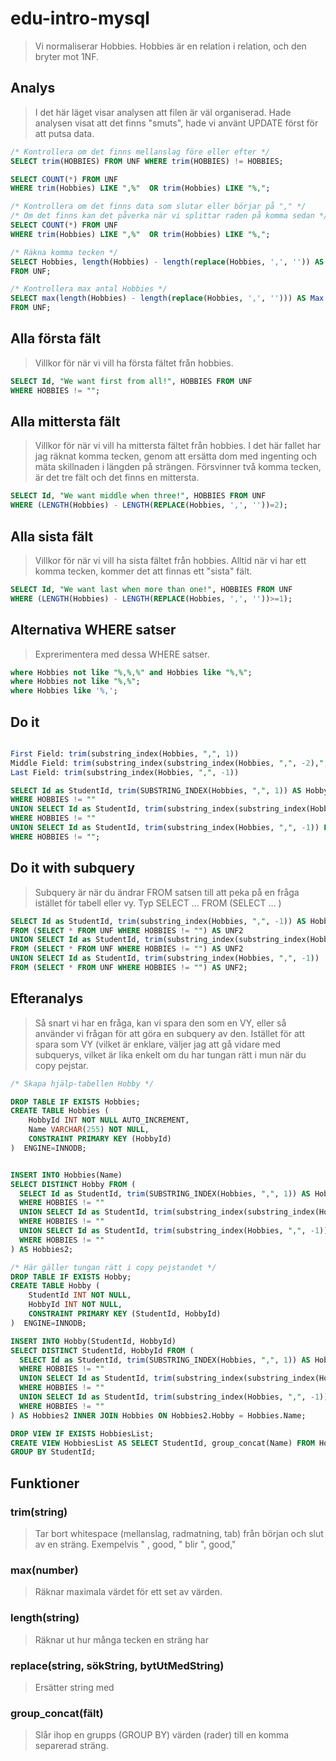 # edu-intro-mysql

> Vi normaliserar Hobbies. Hobbies är en relation i relation, och den bryter mot 1NF.

## Analys

> I det här läget visar analysen att filen är väl organiserad. Hade analysen visat att det finns "smuts", hade vi använt UPDATE först för att putsa data.

```sql
/* Kontrollera om det finns mellanslag före eller efter */
SELECT trim(HOBBIES) FROM UNF WHERE trim(HOBBIES) != HOBBIES;

SELECT COUNT(*) FROM UNF 
WHERE trim(Hobbies) LIKE ",%"  OR trim(Hobbies) LIKE "%,";

/* Kontrollera om det finns data som slutar eller börjar på "," */
/* Om det finns kan det påverka när vi splittar raden på komma sedan */
SELECT COUNT(*) FROM UNF 
WHERE trim(Hobbies) LIKE ",%"  OR trim(Hobbies) LIKE "%,";

/* Räkna komma tecken */
SELECT Hobbies, length(Hobbies) - length(replace(Hobbies, ',', '')) AS Count 
FROM UNF;

/* Kontrollera max antal Hobbies */
SELECT max(length(Hobbies) - length(replace(Hobbies, ',', ''))) AS Max 
FROM UNF;
```

## Alla första fält

> Villkor för när vi vill ha första fältet från hobbies.

```sql
SELECT Id, "We want first from all!", HOBBIES FROM UNF
WHERE HOBBIES != "";
```

## Alla mittersta fält

> Villkor för när vi vill ha mittersta fältet från hobbies. I det här fallet har jag räknat komma tecken, genom att ersätta dom med ingenting och mäta skillnaden i längden på strängen. Försvinner två komma tecken, är det tre fält och det finns en mittersta.


```sql
SELECT Id, "We want middle when three!", HOBBIES FROM UNF
WHERE (LENGTH(Hobbies) - LENGTH(REPLACE(Hobbies, ',', ''))=2);
```

## Alla sista fält

> Villkor för när vi vill ha sista fältet från hobbies. Alltid när vi har ett komma tecken, kommer det att finnas ett "sista" fält.

```sql
SELECT Id, "We want last when more than one!", HOBBIES FROM UNF
WHERE (LENGTH(Hobbies) - LENGTH(REPLACE(Hobbies, ',', ''))>=1);
```

## Alternativa WHERE satser

> Exprerimentera med dessa WHERE satser.

```sql
where Hobbies not like "%,%,%" and Hobbies like "%,%";
where Hobbies not like "%,%";
where Hobbies like '%,';
```

## Do it

```sql

First Field: trim(substring_index(Hobbies, ",", 1))
Middle Field: trim(substring_index(substring_index(Hobbies, ",", -2),"," ,1))
Last Field: trim(substring_index(Hobbies, ",", -1))

SELECT Id as StudentId, trim(SUBSTRING_INDEX(Hobbies, ",", 1)) AS Hobby FROM UNF
WHERE HOBBIES != ""
UNION SELECT Id as StudentId, trim(substring_index(substring_index(Hobbies, ",", -2),"," ,1)) FROM UNF
WHERE HOBBIES != ""
UNION SELECT Id as StudentId, trim(substring_index(Hobbies, ",", -1)) FROM UNF
WHERE HOBBIES != "";

```

## Do it with subquery

> Subquery är när du ändrar FROM satsen till att peka på en fråga istället för tabell eller vy. Typ SELECT ... FROM (SELECT ... )

```sql
SELECT Id as StudentId, trim(substring_index(Hobbies, ",", -1)) AS Hobby 
FROM (SELECT * FROM UNF WHERE HOBBIES != "") AS UNF2
UNION SELECT Id as StudentId, trim(substring_index(substring_index(Hobbies, ",", -2),"," ,1))
FROM (SELECT * FROM UNF WHERE HOBBIES != "") AS UNF2
UNION SELECT Id as StudentId, trim(substring_index(Hobbies, ",", -1))
FROM (SELECT * FROM UNF WHERE HOBBIES != "") AS UNF2;
```

## Efteranalys

> Så snart vi har en fråga, kan vi spara den som en VY, eller så använder vi frågan för att göra en subquery av den. Istället för att spara som VY (vilket är enklare, väljer jag att gå vidare med subquerys, vilket är lika enkelt om du har tungan rätt i mun när du copy pejstar.

```sql
/* Skapa hjälp-tabellen Hobby */

DROP TABLE IF EXISTS Hobbies;
CREATE TABLE Hobbies (
    HobbyId INT NOT NULL AUTO_INCREMENT,
    Name VARCHAR(255) NOT NULL,
    CONSTRAINT PRIMARY KEY (HobbyId)
)  ENGINE=INNODB;


INSERT INTO Hobbies(Name)
SELECT DISTINCT Hobby FROM (
  SELECT Id as StudentId, trim(SUBSTRING_INDEX(Hobbies, ",", 1)) AS Hobby FROM UNF
  WHERE HOBBIES != ""
  UNION SELECT Id as StudentId, trim(substring_index(substring_index(Hobbies, ",", -2),"," ,1)) FROM UNF
  WHERE HOBBIES != ""
  UNION SELECT Id as StudentId, trim(substring_index(Hobbies, ",", -1)) FROM UNF
  WHERE HOBBIES != ""
) AS Hobbies2;

/* Här gäller tungan rätt i copy pejstandet */
DROP TABLE IF EXISTS Hobby;
CREATE TABLE Hobby (
    StudentId INT NOT NULL,
    HobbyId INT NOT NULL,
    CONSTRAINT PRIMARY KEY (StudentId, HobbyId)
)  ENGINE=INNODB;

INSERT INTO Hobby(StudentId, HobbyId)
SELECT DISTINCT StudentId, HobbyId FROM (
  SELECT Id as StudentId, trim(SUBSTRING_INDEX(Hobbies, ",", 1)) AS Hobby FROM UNF
  WHERE HOBBIES != ""
  UNION SELECT Id as StudentId, trim(substring_index(substring_index(Hobbies, ",", -2),"," ,1)) FROM UNF
  WHERE HOBBIES != ""
  UNION SELECT Id as StudentId, trim(substring_index(Hobbies, ",", -1)) FROM UNF
  WHERE HOBBIES != ""
) AS Hobbies2 INNER JOIN Hobbies ON Hobbies2.Hobby = Hobbies.Name;

DROP VIEW IF EXISTS HobbiesList;
CREATE VIEW HobbiesList AS SELECT StudentId, group_concat(Name) FROM Hobby JOIN Hobbies USING (HobbyId) 
GROUP BY StudentId;
```

## Funktioner

### trim(string)

> Tar bort whitespace (mellanslag, radmatning, tab) från början och slut av en sträng. Exempelvis " , good, " blir ", good,"

### max(number)

> Räknar maximala värdet för ett set av värden.

### length(string)

> Räknar ut hur många tecken en sträng har

### replace(string, sökString, bytUtMedString)

> Ersätter string med 

### group_concat(fält)

> Slår ihop en grupps (GROUP BY) värden (rader) till en komma separerad sträng. 
